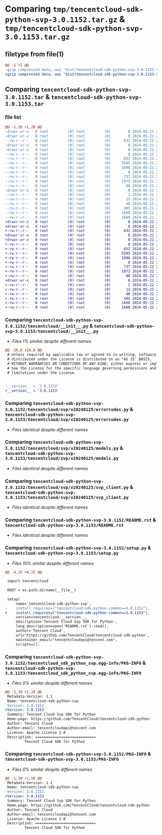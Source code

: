 # Comparing `tmp/tencentcloud-sdk-python-svp-3.0.1152.tar.gz` & `tmp/tencentcloud-sdk-python-svp-3.0.1153.tar.gz`

## filetype from file(1)

```diff
@@ -1 +1 @@
-gzip compressed data, was "dist/tencentcloud-sdk-python-svp-3.0.1152.tar", last modified: Tue May 21 20:53:17 2024, max compression
+gzip compressed data, was "dist/tencentcloud-sdk-python-svp-3.0.1153.tar", last modified: Wed May 22 21:01:49 2024, max compression
```

## Comparing `tencentcloud-sdk-python-svp-3.0.1152.tar` & `tencentcloud-sdk-python-svp-3.0.1153.tar`

### file list

```diff
@@ -1,20 +1,20 @@
-drwxr-xr-x   0 root         (0) root         (0)        0 2024-05-21 20:53:17.000000 tencentcloud-sdk-python-svp-3.0.1152/
-drwxr-xr-x   0 root         (0) root         (0)        0 2024-05-21 20:53:17.000000 tencentcloud-sdk-python-svp-3.0.1152/tencentcloud/
--rw-r--r--   0 root         (0) root         (0)      631 2024-05-21 20:53:17.000000 tencentcloud-sdk-python-svp-3.0.1152/tencentcloud/__init__.py
-drwxr-xr-x   0 root         (0) root         (0)        0 2024-05-21 20:53:17.000000 tencentcloud-sdk-python-svp-3.0.1152/tencentcloud/svp/
-drwxr-xr-x   0 root         (0) root         (0)        0 2024-05-21 20:53:17.000000 tencentcloud-sdk-python-svp-3.0.1152/tencentcloud/svp/v20240125/
--rw-r--r--   0 root         (0) root         (0)        0 2024-05-21 20:53:17.000000 tencentcloud-sdk-python-svp-3.0.1152/tencentcloud/svp/v20240125/__init__.py
--rw-r--r--   0 root         (0) root         (0)      652 2024-05-21 20:53:17.000000 tencentcloud-sdk-python-svp-3.0.1152/tencentcloud/svp/v20240125/errorcodes.py
--rw-r--r--   0 root         (0) root         (0)     5505 2024-05-21 20:53:17.000000 tencentcloud-sdk-python-svp-3.0.1152/tencentcloud/svp/v20240125/models.py
--rw-r--r--   0 root         (0) root         (0)     1896 2024-05-21 20:53:17.000000 tencentcloud-sdk-python-svp-3.0.1152/tencentcloud/svp/v20240125/svp_client.py
--rw-r--r--   0 root         (0) root         (0)        0 2024-05-21 20:53:17.000000 tencentcloud-sdk-python-svp-3.0.1152/tencentcloud/svp/__init__.py
--rw-r--r--   0 root         (0) root         (0)      737 2024-05-21 20:53:17.000000 tencentcloud-sdk-python-svp-3.0.1152/README.rst
--rw-r--r--   0 root         (0) root         (0)     1073 2024-05-21 20:53:17.000000 tencentcloud-sdk-python-svp-3.0.1152/setup.py
--rw-r--r--   0 root         (0) root         (0)       88 2024-05-21 20:53:17.000000 tencentcloud-sdk-python-svp-3.0.1152/setup.cfg
-drwxr-xr-x   0 root         (0) root         (0)        0 2024-05-21 20:53:17.000000 tencentcloud-sdk-python-svp-3.0.1152/tencentcloud_sdk_python_svp.egg-info/
--rw-r--r--   0 root         (0) root         (0)        1 2024-05-21 20:53:17.000000 tencentcloud-sdk-python-svp-3.0.1152/tencentcloud_sdk_python_svp.egg-info/dependency_links.txt
--rw-r--r--   0 root         (0) root         (0)       13 2024-05-21 20:53:17.000000 tencentcloud-sdk-python-svp-3.0.1152/tencentcloud_sdk_python_svp.egg-info/top_level.txt
--rw-r--r--   0 root         (0) root         (0)       40 2024-05-21 20:53:17.000000 tencentcloud-sdk-python-svp-3.0.1152/tencentcloud_sdk_python_svp.egg-info/requires.txt
--rw-r--r--   0 root         (0) root         (0)      495 2024-05-21 20:53:17.000000 tencentcloud-sdk-python-svp-3.0.1152/tencentcloud_sdk_python_svp.egg-info/SOURCES.txt
--rw-r--r--   0 root         (0) root         (0)     1660 2024-05-21 20:53:17.000000 tencentcloud-sdk-python-svp-3.0.1152/tencentcloud_sdk_python_svp.egg-info/PKG-INFO
--rw-r--r--   0 root         (0) root         (0)     1660 2024-05-21 20:53:17.000000 tencentcloud-sdk-python-svp-3.0.1152/PKG-INFO
+drwxr-xr-x   0 root         (0) root         (0)        0 2024-05-22 21:01:49.000000 tencentcloud-sdk-python-svp-3.0.1153/
+drwxr-xr-x   0 root         (0) root         (0)        0 2024-05-22 21:01:49.000000 tencentcloud-sdk-python-svp-3.0.1153/tencentcloud/
+-rw-r--r--   0 root         (0) root         (0)      631 2024-05-22 21:01:49.000000 tencentcloud-sdk-python-svp-3.0.1153/tencentcloud/__init__.py
+drwxr-xr-x   0 root         (0) root         (0)        0 2024-05-22 21:01:49.000000 tencentcloud-sdk-python-svp-3.0.1153/tencentcloud/svp/
+drwxr-xr-x   0 root         (0) root         (0)        0 2024-05-22 21:01:49.000000 tencentcloud-sdk-python-svp-3.0.1153/tencentcloud/svp/v20240125/
+-rw-r--r--   0 root         (0) root         (0)        0 2024-05-22 21:01:49.000000 tencentcloud-sdk-python-svp-3.0.1153/tencentcloud/svp/v20240125/__init__.py
+-rw-r--r--   0 root         (0) root         (0)      652 2024-05-22 21:01:49.000000 tencentcloud-sdk-python-svp-3.0.1153/tencentcloud/svp/v20240125/errorcodes.py
+-rw-r--r--   0 root         (0) root         (0)     5505 2024-05-22 21:01:49.000000 tencentcloud-sdk-python-svp-3.0.1153/tencentcloud/svp/v20240125/models.py
+-rw-r--r--   0 root         (0) root         (0)     1896 2024-05-22 21:01:49.000000 tencentcloud-sdk-python-svp-3.0.1153/tencentcloud/svp/v20240125/svp_client.py
+-rw-r--r--   0 root         (0) root         (0)        0 2024-05-22 21:01:49.000000 tencentcloud-sdk-python-svp-3.0.1153/tencentcloud/svp/__init__.py
+-rw-r--r--   0 root         (0) root         (0)      737 2024-05-22 21:01:49.000000 tencentcloud-sdk-python-svp-3.0.1153/README.rst
+-rw-r--r--   0 root         (0) root         (0)     1073 2024-05-22 21:01:49.000000 tencentcloud-sdk-python-svp-3.0.1153/setup.py
+-rw-r--r--   0 root         (0) root         (0)       88 2024-05-22 21:01:49.000000 tencentcloud-sdk-python-svp-3.0.1153/setup.cfg
+drwxr-xr-x   0 root         (0) root         (0)        0 2024-05-22 21:01:49.000000 tencentcloud-sdk-python-svp-3.0.1153/tencentcloud_sdk_python_svp.egg-info/
+-rw-r--r--   0 root         (0) root         (0)        1 2024-05-22 21:01:49.000000 tencentcloud-sdk-python-svp-3.0.1153/tencentcloud_sdk_python_svp.egg-info/dependency_links.txt
+-rw-r--r--   0 root         (0) root         (0)       13 2024-05-22 21:01:49.000000 tencentcloud-sdk-python-svp-3.0.1153/tencentcloud_sdk_python_svp.egg-info/top_level.txt
+-rw-r--r--   0 root         (0) root         (0)       40 2024-05-22 21:01:49.000000 tencentcloud-sdk-python-svp-3.0.1153/tencentcloud_sdk_python_svp.egg-info/requires.txt
+-rw-r--r--   0 root         (0) root         (0)      495 2024-05-22 21:01:49.000000 tencentcloud-sdk-python-svp-3.0.1153/tencentcloud_sdk_python_svp.egg-info/SOURCES.txt
+-rw-r--r--   0 root         (0) root         (0)     1660 2024-05-22 21:01:49.000000 tencentcloud-sdk-python-svp-3.0.1153/tencentcloud_sdk_python_svp.egg-info/PKG-INFO
+-rw-r--r--   0 root         (0) root         (0)     1660 2024-05-22 21:01:49.000000 tencentcloud-sdk-python-svp-3.0.1153/PKG-INFO
```

### Comparing `tencentcloud-sdk-python-svp-3.0.1152/tencentcloud/__init__.py` & `tencentcloud-sdk-python-svp-3.0.1153/tencentcloud/__init__.py`

 * *Files 1% similar despite different names*

```diff
@@ -10,8 +10,8 @@
 # Unless required by applicable law or agreed to in writing, software
 # distributed under the License is distributed on an "AS IS" BASIS,
 # WITHOUT WARRANTIES OR CONDITIONS OF ANY KIND, either express or implied.
 # See the License for the specific language governing permissions and
 # limitations under the License.
 
 
-__version__ = '3.0.1152'
+__version__ = '3.0.1153'
```

### Comparing `tencentcloud-sdk-python-svp-3.0.1152/tencentcloud/svp/v20240125/errorcodes.py` & `tencentcloud-sdk-python-svp-3.0.1153/tencentcloud/svp/v20240125/errorcodes.py`

 * *Files identical despite different names*

### Comparing `tencentcloud-sdk-python-svp-3.0.1152/tencentcloud/svp/v20240125/models.py` & `tencentcloud-sdk-python-svp-3.0.1153/tencentcloud/svp/v20240125/models.py`

 * *Files identical despite different names*

### Comparing `tencentcloud-sdk-python-svp-3.0.1152/tencentcloud/svp/v20240125/svp_client.py` & `tencentcloud-sdk-python-svp-3.0.1153/tencentcloud/svp/v20240125/svp_client.py`

 * *Files identical despite different names*

### Comparing `tencentcloud-sdk-python-svp-3.0.1152/README.rst` & `tencentcloud-sdk-python-svp-3.0.1153/README.rst`

 * *Files identical despite different names*

### Comparing `tencentcloud-sdk-python-svp-3.0.1152/setup.py` & `tencentcloud-sdk-python-svp-3.0.1153/setup.py`

 * *Files 10% similar despite different names*

```diff
@@ -4,15 +4,15 @@
 
 import tencentcloud
 
 ROOT = os.path.dirname(__file__)
 
 setup(
     name='tencentcloud-sdk-python-svp',
-    install_requires=["tencentcloud-sdk-python-common==3.0.1152"],
+    install_requires=["tencentcloud-sdk-python-common==3.0.1153"],
     version=tencentcloud.__version__,
     description='Tencent Cloud Svp SDK for Python',
     long_description=open('README.rst').read(),
     author='Tencent Cloud',
     url='https://github.com/TencentCloud/tencentcloud-sdk-python',
     maintainer_email="tencentcloudapi@tencent.com",
     scripts=[],
```

### Comparing `tencentcloud-sdk-python-svp-3.0.1152/tencentcloud_sdk_python_svp.egg-info/PKG-INFO` & `tencentcloud-sdk-python-svp-3.0.1153/tencentcloud_sdk_python_svp.egg-info/PKG-INFO`

 * *Files 0% similar despite different names*

```diff
@@ -1,10 +1,10 @@
 Metadata-Version: 1.1
 Name: tencentcloud-sdk-python-svp
-Version: 3.0.1152
+Version: 3.0.1153
 Summary: Tencent Cloud Svp SDK for Python
 Home-page: https://github.com/TencentCloud/tencentcloud-sdk-python
 Author: Tencent Cloud
 Author-email: tencentcloudapi@tencent.com
 License: Apache License 2.0
 Description: ============================
         Tencent Cloud SDK for Python
```

### Comparing `tencentcloud-sdk-python-svp-3.0.1152/PKG-INFO` & `tencentcloud-sdk-python-svp-3.0.1153/PKG-INFO`

 * *Files 0% similar despite different names*

```diff
@@ -1,10 +1,10 @@
 Metadata-Version: 1.1
 Name: tencentcloud-sdk-python-svp
-Version: 3.0.1152
+Version: 3.0.1153
 Summary: Tencent Cloud Svp SDK for Python
 Home-page: https://github.com/TencentCloud/tencentcloud-sdk-python
 Author: Tencent Cloud
 Author-email: tencentcloudapi@tencent.com
 License: Apache License 2.0
 Description: ============================
         Tencent Cloud SDK for Python
```

